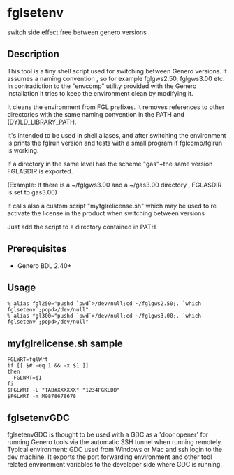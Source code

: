 # fglsetenv
switch side effect free between genero versions


## Description

This tool is a tiny shell script used for switching between Genero versions.
It assumes a naming convention <basename><version>, so for example fglgws2.50, fglgws3.00 etc.
In contradiction to the "envcomp" utility provided with the Genero installation it tries to keep the environment clean by modifying it.

It cleans the environment from FGL prefixes.
It removes references to other directories with the same naming convention in the PATH and (DY)LD_LIBRARY_PATH.

It's intended to be used in shell aliases, and after switching the environment is prints the fglrun version and tests with a small program if fglcomp/fglrun is working.

If a directory in the same level has the scheme "gas"+the same version FGLASDIR is exported.

(Example: If there is a ~/fglgws3.00 and a ~/gas3.00 directory , FGLASDIR is set to gas3.00)

It calls also a custom script "myfglrelicense.sh" which may be used to re activate the license in the product when switching between versions

Just add the script to a directory contained in PATH


## Prerequisites

* Genero BDL 2.40+

## Usage

```
% alias fgl250="pushd `pwd`>/dev/null;cd ~/fglgws2.50;. `which fglsetenv`;popd>/dev/null"
% alias fgl300="pushd `pwd`>/dev/null;cd ~/fglgws3.00;. `which fglsetenv`;popd>/dev/null"
```
## myfglrelicense.sh sample
```
FGLWRT=fglWrt
if [[ $# -eq 1 && -x $1 ]]
then
  FGLWRT=$1
fi
$FGLWRT -L "TAB#XXXXXX" "1234FGKLDD"
$FGLWRT -m M9878678678
```

## fglsetenvGDC

fglsetenvGDC is thought to be used with a GDC as a 'door opener' for running Genero tools via the automatic SSH tunnel when running remotely.
Typical environment: GDC used from Windows or Mac and ssh login to the dev machine.
It exports the port forwarding environment and other tool related environment variables to the developer side where GDC is running.
